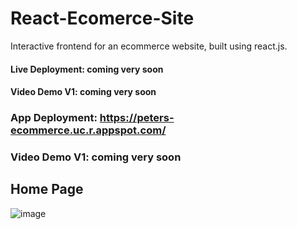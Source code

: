 
# React-Ecomerce-Site
Interactive frontend for an ecommerce website, built using react.js.
#### Live Deployment: coming very soon
#### Video Demo V1: coming very soon
### App Deployment: https://peters-ecommerce.uc.r.appspot.com/
### Video Demo V1: coming very soon

## Home Page
![image](https://user-images.githubusercontent.com/87671757/235365519-adb9c2e4-c048-4641-adc0-04e9ed425a38.png)
